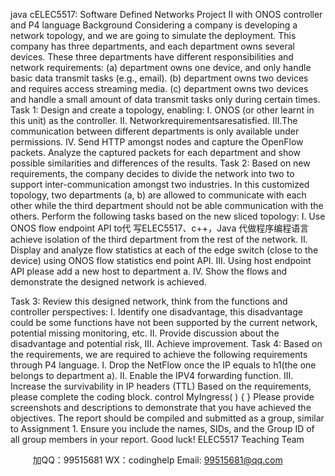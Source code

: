 java cELEC5517: Software Defined Networks Project II with ONOS controller and P4 language
  Background
 Considering a company is developing a network topology, and we are going to simulate the deployment. This company has three departments, and each department owns several devices. These three departments have different responsibilities and network requirements: (a) department owns one device, and only handle basic data transmit tasks (e.g., email). (b) department owns two devices and requires access streaming media. (c) department owns two devices and handle a small amount of data transmit tasks only during certain times.
Task 1:
Design and create a topology, enabling:
I. ONOS (or other learnt in this unit) as the controller.
II. Networkrequirementsaresatisfied.
III.The communication between different departments is only available under permissions.
IV. Send HTTP amongst nodes and capture the OpenFlow packets. Analyze the captured packets for each department and show possible similarities and differences of the results.
Task 2:
Based on new requirements, the company decides to divide the network into two to support inter-communication amongst two industries. In this customized topology, two departments (a, b) are allowed to communicate with each other while the third department should not be able communication with the others.
Perform the following tasks based on the new sliced topology:
I. Use ONOS flow endpoint API to代 写ELEC5517、c++，Java
代做程序编程语言 achieve isolation of the third department from the rest of the network.
II. Display and analyze flow statistics at each of the edge switch (close to the device) using ONOS flow statistics end point API.
III. Using host endpoint API please add a new host to department a.
IV. Show the flows and demonstrate the designed network is achieved.
  
Task 3:
Review this designed network, think from the functions and controller perspectives:
I. Identify one disadvantage, this disadvantage could be some functions have not been supported by the current network, potential missing monitoring, etc.
II. Provide discussion about the disadvantage and potential risk,
III. Achieve improvement.
Task 4:
Based on the requirements, we are required to achieve the following requirements through P4 language.
I. Drop the NetFlow once the IP equals to h1(the one belongs to department a).
II. Enable the IPV4 forwarding function.
III. Increase the survivability in IP headers (TTL)
Based on the requirements, please complete the coding block.
       control MyIngress( )
    {
}
 Please provide screenshots and descriptions to demonstrate that you have achieved the objectives. The report should be compiled and submitted as a group, similar to Assignment 1. Ensure you include the names, SIDs, and the Group ID of all group members in your report.
Good luck!
ELEC5517 Teaching Team

         
加QQ：99515681  WX：codinghelp  Email: 99515681@qq.com
